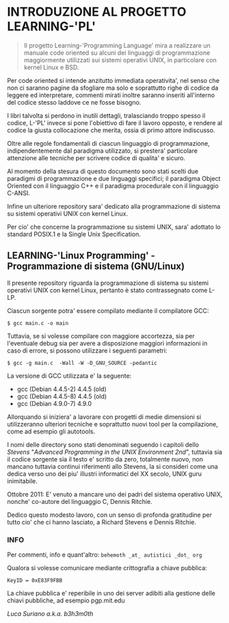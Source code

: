 # INTRODUZIONE AL PROGETTO LEARNING-'PL'


>Il progetto Learning-'Programming Language' mira a realizzare un manuale 
code oriented su alcuni dei linguaggi di programmazione maggiormente 
utilizzati sui sistemi operativi UNIX, in particolare con kernel Linux e BSD.

Per code oriented si intende anzitutto immediata operativita', nel senso che
non ci saranno pagine da sfogliare ma solo e soprattutto righe di codice da
leggere ed interpretare, commenti mirati inoltre saranno inseriti all'interno
del codice stesso laddove ce ne fosse bisogno.

I libri talvolta si perdono in inutili dettagli, tralasciando troppo spesso
il codice, L-'PL' invece si pone l'obiettivo di fare il lavoro opposto, e
rendere al codice la giusta collocazione che merita, ossia di primo attore
indiscusso.

Oltre alle regole fondamentali di ciascun linguaggio di programmazione, 
indipendentemente dal paradigma utilizzato, si prestera' particolare 
attenzione alle tecniche per scrivere codice di qualita' e sicuro.

Al momento della stesura di questo documento sono stati scelti due paradigmi
di programmazione e due linguaggi specifici; il paradigma Object Oriented 
con il linguaggio C++ e il paradigma procedurale con il linguaggio C-ANSI.

Infine un ulteriore repository sara' dedicato alla programmazione di sistema
su sistemi operativi UNIX con kernel Linux.

Per cio' che concerne la programmazione su sistemi UNIX, sara' adottato lo
standard POSIX.1 e la Single Unix Specification.


## LEARNING-'Linux Programming' - Programmazione di sistema (GNU/Linux)

Il presente repository riguarda la programmazione di sistema su sistemi
operativi UNIX con kernel Linux, pertanto è stato contrassegnato come L-LP.

Ciascun sorgente potra' essere compilato mediante il compilatore GCC:

`$ gcc main.c -o main`

Tuttavia, se si volesse compilare con maggiore accortezza, sia per l'eventuale
debug sia per avere a disposizione maggiori informazioni in caso di errore, 
si possono utilizzare i seguenti parametri:

`$ gcc -g main.c  -Wall -W -D_GNU_SOURCE -pedantic`

La versione di GCC utilizzata e' la seguente:

* gcc (Debian 4.4.5-2) 4.4.5 (old)
* gcc (Debian 4.4.5-8) 4.4.5 (old)
* gcc (Debian 4.9.0-7) 4.9.0

Allorquando si iniziera' a lavorare con progetti di medie dimensioni si
utilizzeranno ulteriori tecniche e soprattutto nuovi tool per la compilazione, 
come ad esempio gli autotools.

I nomi delle directory sono stati denominati seguendo i capitoli dello _Stevens_
"_Advanced Programming in the UNIX Environment 2nd_", tuttavia sia il codice 
sorgente sia il testo e' scritto da zero, totalmente nuovo, non mancano 
tuttavia continui riferimenti allo Stevens, la si consideri come una dedica 
verso uno dei piu' illustri informatici del XX secolo, UNIX guru inimitabile.

Ottobre 2011: E' venuto a mancare uno dei padri del sistema operativo UNIX, 
nonche' co-autore del linguaggio C, Dennis Ritchie.

Dedico questo modesto lavoro, con un senso di profonda gratitudine per tutto 
cio' che ci hanno lasciato, a Richard Stevens e Dennis Ritchie.

### INFO
Per commenti, info e quant'altro: `behemoth _at_ autistici _dot_ org`

Qualora si volesse comunicare mediante crittografia a chiave pubblica:

`KeyID = 0xE83F9FBB` 

La chiave pubblica e' reperibile in uno dei server adibiti alla gestione delle
chiavi pubbliche, ad esempio pgp.mit.edu

<address>Luca Suriano a.k.a. b3h3m0th</address>
